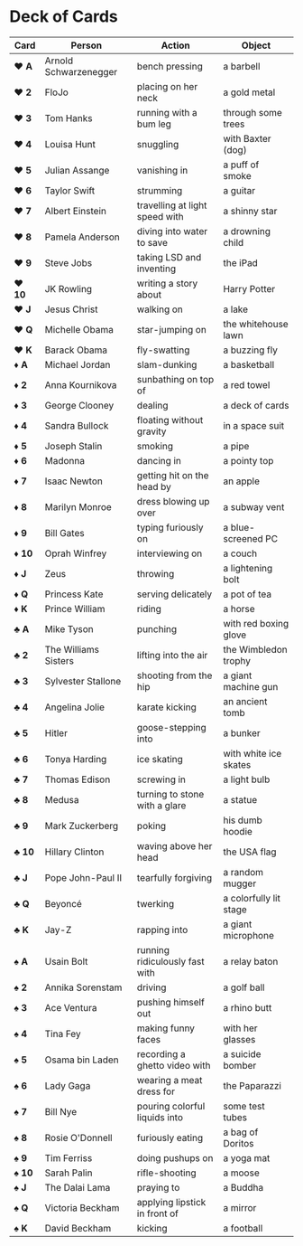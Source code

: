 Deck of Cards
======

| Card              | Person                | Action                         | Object                   |
| ----------------- | --------------------- | ------------------------------ | ------------------------ |
| :hearts: **A**    | Arnold Schwarzenegger | bench pressing                 | a barbell                |
| :hearts: **2**    | FloJo                 | placing on her neck            | a gold metal             |
| :hearts: **3**    | Tom Hanks             | running with a bum leg         | through some trees       |
| :hearts: **4**    | Louisa Hunt           | snuggling                      | with Baxter (dog)        |
| :hearts: **5**    | Julian Assange        | vanishing in                   | a puff of smoke          |
| :hearts: **6**    | Taylor Swift          | strumming                      | a guitar                 |
| :hearts: **7**    | Albert Einstein       | travelling at light speed with | a shinny star            |
| :hearts: **8**    | Pamela Anderson       | diving into water to save      | a drowning child         |
| :hearts: **9**    | Steve Jobs            | taking LSD and inventing       | the iPad                 |
| :hearts: **10**   | JK Rowling            | writing a story about          | Harry Potter             |
| :hearts: **J**    | Jesus Christ          | walking on                     | a lake                   |
| :hearts: **Q**    | Michelle Obama        | star-jumping on                | the whitehouse lawn      |
| :hearts: **K**    | Barack Obama          | fly-swatting                   | a buzzing fly            |
| :diamonds: **A**  | Michael Jordan        | slam-dunking                   | a basketball             |
| :diamonds: **2**  | Anna Kournikova       | sunbathing on top of           | a red towel              |
| :diamonds: **3**  | George Clooney        | dealing                        | a deck of cards          |
| :diamonds: **4**  | Sandra Bullock        | floating without gravity       | in a space suit          |
| :diamonds: **5**  | Joseph Stalin         | smoking                        | a pipe                   |
| :diamonds: **6**  | Madonna               | dancing in                     | a pointy top             |
| :diamonds: **7**  | Isaac Newton          | getting hit on the head by     | an apple                 |
| :diamonds: **8**  | Marilyn Monroe        | dress blowing up over          | a subway vent            |
| :diamonds: **9**  | Bill Gates            | typing furiously on            | a blue-screened PC       |
| :diamonds: **10** | Oprah Winfrey         | interviewing on                | a couch                  |
| :diamonds: **J**  | Zeus                  | throwing                       | a lightening bolt        |
| :diamonds: **Q**  | Princess Kate         | serving delicately             | a pot of tea             |
| :diamonds: **K**  | Prince William        | riding                         | a horse                  |
| :clubs: **A**     | Mike Tyson            | punching                       | with red boxing glove    |
| :clubs: **2**     | The Williams Sisters  | lifting into the air           | the Wimbledon trophy     |
| :clubs: **3**     | Sylvester Stallone    | shooting from the hip          | a giant machine gun      |
| :clubs: **4**     | Angelina Jolie        | karate kicking                 | an ancient tomb          |
| :clubs: **5**     | Hitler                | goose-stepping into            | a bunker                 |
| :clubs: **6**     | Tonya Harding         | ice skating                    | with white ice skates    |
| :clubs: **7**     | Thomas Edison         | screwing in                    | a light bulb             |
| :clubs: **8**     | Medusa                | turning to stone with a glare  | a statue                 |
| :clubs: **9**     | Mark Zuckerberg       | poking                         | his dumb hoodie          |
| :clubs: **10**    | Hillary Clinton       | waving above her head          | the USA flag             |
| :clubs: **J**     | Pope John-Paul II     | tearfully forgiving            | a random mugger          |
| :clubs: **Q**     | Beyoncé               | twerking                       | a colorfully lit stage   |
| :clubs: **K**     | Jay-Z                 | rapping into                   | a giant microphone       |
| :spades: **A**    | Usain Bolt            | running ridiculously fast with | a relay baton            |
| :spades: **2**    | Annika Sorenstam      | driving                        | a golf ball              |
| :spades: **3**    | Ace Ventura           | pushing himself out            | a rhino butt             |
| :spades: **4**    | Tina Fey              | making funny faces             | with her glasses         |
| :spades: **5**    | Osama bin Laden       | recording a ghetto video with  | a suicide bomber         |
| :spades: **6**    | Lady Gaga             | wearing a meat dress for       | the Paparazzi            |
| :spades: **7**    | Bill Nye              | pouring colorful liquids into  | some test tubes          |
| :spades: **8**    | Rosie O'Donnell       | furiously eating               | a bag of Doritos         |
| :spades: **9**    | Tim Ferriss           | doing pushups on               | a yoga mat               |
| :spades: **10**   | Sarah Palin           | rifle-shooting                 | a moose                  |
| :spades: **J**    | The Dalai Lama        | praying to                     | a Buddha                 |
| :spades: **Q**    | Victoria Beckham      | applying lipstick in front of  | a mirror                 |
| :spades: **K**    | David Beckham         | kicking                        | a football               |

